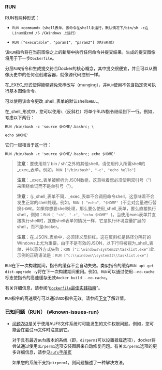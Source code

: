 ### RUN

RUN有两种形式：

* `RUN <command>（shell表单，该命令在shell中运行，默认情况下/bin/sh -c在Linux或cmd /S /CWindows 上运行）`

* `RUN ["executable", "param1", "param2"]（执行形式）`

该`RUN`指令将在当前图像之上的新层中执行任何命令并提交结果。生成的提交图像将用于下一步`Dockerfile`。

分层`RUN`指令和生成提交符合Docker的核心概念，其中提交很便宜，并且可以从图像历史中的任何点创建容器，就像源代码控制一样。

在_EXEC_形式使得能够避免壳串改写（munging），并`RUN`使用不包含指定壳可执行基本图像命令。

可以使用该命令更改_shell_表单的默认shell`SHELL`。

在_shell_形式中，您可以使用`\`（反斜杠）将单个RUN指令继续到下一行。例如，考虑以下两行：

```
RUN /bin/bash -c 'source $HOME/.bashrc; \

echo $HOME'
```

它们一起相当于这一行：

```
RUN /bin/bash -c 'source $HOME/.bashrc; echo $HOME'
```

> **注意**：要使用除“/ bin / sh”之外的其他shell，请使用传入所需shell的_exec_表单。例如，`RUN ["/bin/bash", "-c", "echo hello"]`
>
> **注意**：_exec_表单被解析为JSON数组，这意味着您必须使用双引号（“）来围绕单词而不是单引号（'）。
>
> **注意**：与_shell_表单不同，_exec_表单不会调用命令shell。这意味着不会发生正常的shell处理。例如，`RUN [ "echo", "$HOME" ]`不会对变量进行替换`$HOME`。如果你想要shell处理，那么要么使用_shell_表单，要么直接执行shell，例如：`RUN [ "sh", "-c", "echo $HOME" ]`。当使用exec表单并直接执行shell时，就像shell表单的情况一样，它是执行环境变量扩展的shell，而不是docker。
>
> **注意**：在_JSON_表单中，必须转义反斜杠。这在反斜杠是路径分隔符的Windows上尤为重要。由于不是有效的JSON，以下行将被视为_shell_表单，并以意外方式失败：`RUN ["c:\windows\system32\tasklist.exe"]`此示例的正确语法是：`RUN ["c:\\windows\\system32\\tasklist.exe"]`

`RUN`在下一次构建期间，指令的缓存不会自动失效。类似指令的缓存`RUN apt-get dist-upgrade -y`将在下一次构建期间重用。例如，`RUN`可以通过使用`--no-cache`标志使指令的高速缓存无效`docker build --no-cache`。

有关详细信息，请参阅“[`Dockerfile`最佳实践指南](https://docs.docker.com/engine/userguide/eng-image/dockerfile_best-practices/#/build-cache)”。

`RUN`指令的高速缓存可以通过`ADD`指令无效。请参阅[下文](https://docs.docker.com/engine/reference/builder/#add)了解详情。

### 已知问题（RUN） {#known-issues-run}

* [问题783](https://github.com/docker/docker/issues/783)是关于使用AUFS文件系统时可能发生的文件权限问题。例如，您可能会在尝试`rm`文件时注意到它。

  对于具有最近aufs版本的系统（即，`dirperm1`可以设置挂载选项），docker将尝试通过使用`dirperm1`选项安装图层来自动修复问题。有关`dirperm1`选项的更多详细信息，请参见[`aufs`手册页](https://github.com/sfjro/aufs3-linux/tree/aufs3.18/Documentation/filesystems/aufs)

  如果您的系统不支持`dirperm1`，则问题描述了一种解决方法。



